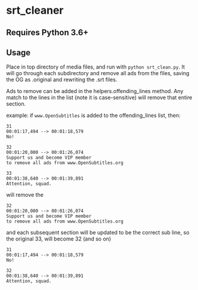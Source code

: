 # srt_cleaner


## Requires Python 3.6+

## Usage
Place in top directory of media files, and run with `python srt_clean.py`. 
It will go through each subdirectory and remove all ads from the files, saving the OG as .original and rewriting the 
.srt files.

Ads to remove can be added in the helpers.offending_lines method. Any match to the lines in the list 
(note it is case-sensitive) will remove that entire section. 

example: if `www.OpenSubtitles` is added to the offending_lines list, then:
```
31
00:01:17,494 --> 00:01:18,579
No!

32
00:01:20,000 --> 00:01:26,074
Support us and become VIP member 
to remove all ads from www.OpenSubtitles.org

33
00:01:38,640 --> 00:01:39,891
Attention, squad.

```
will remove the 
```
32
00:01:20,000 --> 00:01:26,074
Support us and become VIP member 
to remove all ads from www.OpenSubtitles.org

```
and each subsequent section will be updated to be the correct sub line, so the original 33, will become 32 (and so on)

```
31
00:01:17,494 --> 00:01:18,579
No!

32
00:01:38,640 --> 00:01:39,891
Attention, squad.
```
